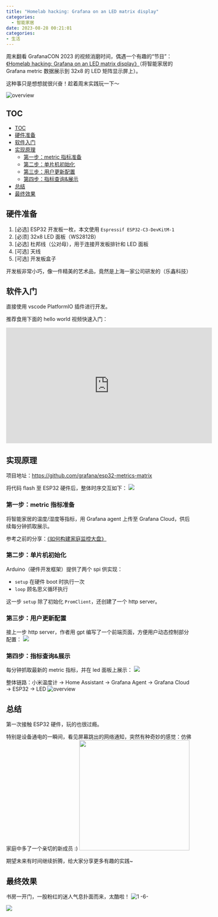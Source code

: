 ```yaml
---
title: "Homelab hacking: Grafana on an LED matrix display"
categories:
  - 智能家居
date: 2023-08-28 00:21:01
categories:
- 生活
---
```


周末翻看 GrafanaCON 2023 的视频消磨时间，偶遇一个有趣的“节目”：[《Homelab hacking: Grafana on an LED matrix display》](https://grafana.com/about/events/grafanacon/2023/session/time-series-visualization-on-led-display/?src=ggl-s&mdm=cpc&cnt=99878325494&camp=b-grafana-exac-amer&trm=grafana&plcmt=learn-nav)（将智能家居的 Grafana metric 数据展示到 32x8 的 LED 矩阵显示屏上）。

这种事只是想想就很兴奋！趁着周末实践玩一下～

<!--more-->

![overview](/images/blog/2021-09-04-jvm-note/overview.jpg)

## TOC
- [TOC](#toc)
- [硬件准备](#硬件准备)
- [软件入门](#软件入门)
- [实现原理](#实现原理)
  - [第一步：metric 指标准备](#第一步：metric指标准备)
  - [第二步：单片机初始化](#第二步：单片机初始化)
  - [第三步：用户更新配置](#第三步：用户更新配置)
  - [第四步：指标查询&展示](#第四步：指标查询展示)
- [总结](#总结)
- [最终效果](#最终效果)

## 硬件准备

1. [必选] ESP32 开发板一枚，本文使用 `Espressif ESP32-C3-DevKitM-1`
2. [必须] 32x8 LED 面板（WS2812B）
3. [必选] 杜邦线（公对母），用于连接开发板排针和 LED 面板
4. [可选] 天线
5. [可选] 开发板盒子

开发板非常小巧，像一件精美的艺术品，竟然是上海一家公司研发的（乐鑫科技）

## 软件入门

直接使用 vscode PlatformIO 插件进行开发。

推荐食用下面的 hello world 视频快速入门：

<iframe width="560" height="315" src="https://www.youtube.com/embed/tc3Qnf79Ny8?si=WpN7iNJA51FAhTjm" title="YouTube video player" frameborder="0" allow="accelerometer; autoplay; clipboard-write; encrypted-media; gyroscope; picture-in-picture; web-share" allowfullscreen></iframe>

## 实现原理

项目地址：https://github.com/grafana/esp32-metrics-matrix

将代码 flash 至 ESP32 硬件后，整体时序交互如下：
![](/images/blog/2021-09-04-jvm-note/16931507619271.jpg)

### 第一步：metric 指标准备

将智能家居的温度/湿度等指标，用 Grafana agent 上传至 Grafana Cloud，供后续每分钟抓取展示。

参考之前的分享：[《如何构建家庭监控大盘》](/blog/20220327/smart-home-dashboard/)

### 第二步：单片机初始化

Arduino（硬件开发框架）提供了两个 spi 供实现：

- `setup` 在硬件 boot 时执行一次
- `loop` 顾名思义循环执行

这一步 `setup` 除了初始化 `PromClient`，还创建了一个 http server。

### 第三步：用户更新配置

接上一步 http server，作者用 gpt 编写了一个前端页面，方便用户动态控制部分配置：
![](/images/blog/2021-09-04-jvm-note/16931506456594.jpg)

### 第四步：指标查询&展示

每分钟抓取最新的 metric 指标，并在 led 面板上展示：
![](/images/blog/2021-09-04-jvm-note/16931521726946.jpg)

整体链路：小米温度计 -> Home Assistant -> Grafana Agent -> Grafana Cloud -> ESP32 -> LED
![overview](/images/blog/2021-09-04-jvm-note/overview.jpg)

## 总结

第一次接触 ESP32 硬件，玩的也很过瘾。

特别是设备通电的一瞬间，看见屏幕跳出的网络通知，突然有种奇妙的感觉：仿佛家庭中多了一个亲切的新成员 :)
<image src="/images/blog/2021-09-04-jvm-note/16931514491369.jpg" width="300">

期望未来有时间继续折腾，给大家分享更多有趣的实践~

## 最终效果

书房一开门，一股粉红的迷人气息扑面而来，太酷啦！
![1 -6-](/images/blog/2021-09-04-jvm-note/1%20-6-.png)

![](/images/blog/2021-09-04-jvm-note/16931395653162.jpg)
